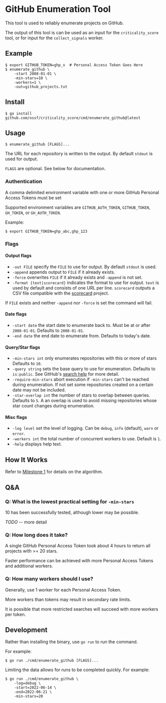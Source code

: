 # GitHub Enumeration Tool

This tool is used to reliably enumerate projects on GitHub.

The output of this tool is can be used as an input for the `criticality_score`
tool, or for input for the `collect_signals` worker.

## Example

```shell
$ export GITHUB_TOKEN=ghp_x  # Personal Access Token Goes Here 
$ enumerate_github \
    -start 2008-01-01 \
    -min-stars=10 \
    -workers=1 \
    -out=github_projects.txt
```

## Install

```shell
$ go install github.com/ossf/criticality_score/cmd/enumerate_github@latest
```

## Usage

```shell
$ enumerate_github [FLAGS]...
```

The URL for each repository is written to the output. By default `stdout` is used
for output.

`FLAGS` are optional. See below for documentation.

### Authentication

A comma delimited environment variable with one or more GitHub Personal Access
Tokens must be set

Supported environment variables are `GITHUB_AUTH_TOKEN`, `GITHUB_TOKEN`, 
`GH_TOKEN`, or `GH_AUTH_TOKEN`.

Example:

```shell
$ export GITHUB_TOKEN=ghp_abc,ghp_123
```

### Flags

#### Output flags

- `-out FILE` specify the `FILE` to use for output. By default `stdout` is used.
- `-append` appends output to `FILE` if it already exists.
- `-force` overwrites `FILE` if it already exists and `-append` is not set.
- `-format {text|scorecard}` indicates the format to use for output. `text` is
  used by default and consists of one URL per line. `scorecard` outputs a CSV
  file compatible with the [scorecard](https://github.com/ossf/scorecard)
  project.

If `FILE` exists and neither `-append` nor `-force` is set the command will fail.

#### Date flags

- `-start date`
        the start date to enumerate back to. Must be at or after `2008-01-01`. Defaults to `2008-01-01`.
- `-end date`
        the end date to enumerate from. Defaults to today's date.

#### Query/Star flags

- `-min-stars int` only enumerates repositories with this or more of stars
  Defaults to `10`.
- `-query string` sets the base query to use for enumeration. Defaults to
  `is:public`. See GitHub's [search help](https://docs.github.com/en/search-github/searching-on-github/searching-for-repositories)
  for more detail.
- `-require-min-stars` abort execution if `-min-stars` can't be reached during
  enumeration. If not set some repositories created on a certain date may not
  be included.
- `-star-overlap int` the number of stars to overlap between queries. Defaults
  to `5`. A an overlap is used to avoid missing repositories whose star count
  changes during enumeration.

#### Misc flags

- `-log level` set the level of logging. Can be `debug`, `info` (default), `warn` or `error`.
- `-workers int` the total number of concurrent workers to use. Default is `1`.
- `-help` displays help text.

## How It Works

Refer to [Milestone 1](../../docs/design/milestone_1.md) for details on the
algorithm.

## Q&A

### Q: What is the lowest practical setting for `-min-stars`

10 has been successfully tested, although lower may be possible.

*TODO* -- more detail

### Q: How long does it take?

A single GitHub Personal Access Token took about 4 hours to return all
projects with >= 20 stars.

Faster performance can be achieved with more Personal Access Tokens and
additional workers.

### Q: How many workers should I use?

Generally, use 1 worker for each Personal Access Token.

More workers than tokens may result in secondary rate limits.

It is possible that more restricted searches will succeed with more workers per
token.

## Development

Rather than installing the binary, use `go run` to run the command.

For example:

```shell
$ go run ./cmd/enumerate_github [FLAGS]...
```

Limiting the data allows for runs to be completed quickly. For example:

```shell
$ go run ./cmd/enumerate_github \
    -log=debug \
    -start=2022-06-14 \
    -end=2022-06-21 \
    -min-stars=20
```
